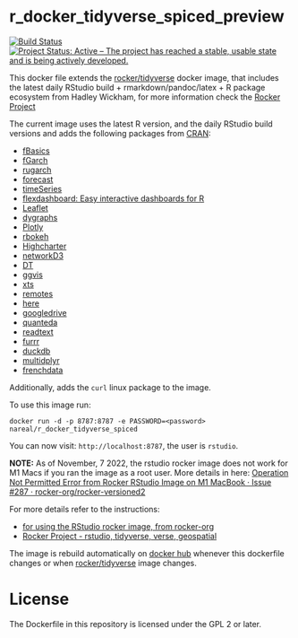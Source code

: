 # r_docker_tidyverse_spiced_preview

[![Build Status](https://travis-ci.org/nareal/r_docker_tidyverse_spiced_preview.svg?branch=master)](https://travis-ci.org/nareal/hr_docker_tidyverse_spiced_preview) [![Project Status: Active – The project has reached a stable, usable state and is being actively developed.](https://www.repostatus.org/badges/latest/active.svg)](https://www.repostatus.org/#active)

This docker file extends the [rocker/tidyverse](https://hub.docker.com/r/rocker/tidyverse/) docker image, that includes the latest daily RStudio build + rmarkdown/pandoc/latex + R package ecosystem from Hadley Wickham, for more information check the [Rocker Project](https://rocker-project.org/images/versioned/rstudio.html)

The current image uses the latest R version, and the daily RStudio build versions and adds the following packages from [CRAN](https://cran.r-project.org/):

- [fBasics](https://cran.r-project.org/web/packages/fBasics/index.html)
- [fGarch](https://cran.r-project.org/web/packages/fGarch/index.html)
- [rugarch](https://cran.r-project.org/web/packages/rugarch/index.html)
- [forecast](https://cran.r-project.org/web/packages/forecast/index.html)
- [timeSeries](https://cran.r-project.org/web/packages/timeSeries/index.html)
- [flexdashboard: Easy interactive dashboards for R](http://rmarkdown.rstudio.com/flexdashboard/)
- [Leaflet](http://rstudio.github.io/leaflet/)
- [dygraphs](http://rstudio.github.io/dygraphs/)
- [Plotly](https://plot.ly/r/getting-started/)
- [rbokeh](http://hafen.github.io/rbokeh/)
- [Highcharter](http://jkunst.com/highcharter/)
- [networkD3](http://christophergandrud.github.io/networkD3/)
- [DT](http://rstudio.github.io/DT/)
- [ggvis](http://ggvis.rstudio.com/)
- [xts](https://cran.r-project.org/web/packages/xts/index.html)
- [remotes](https://cran.r-project.org/web/packages/remotes/index.html)
- [here](https://github.com/r-lib/here)
- [googledrive](https://cran.r-project.org/web/packages/googledrive/index.html)
- [quanteda](https://cran.r-project.org/web/packages/quanteda/index.html)
- [readtext](https://cran.r-project.org/web/packages/readtext/index.html)
- [furrr](https://cran.r-project.org/web/packages/furrr/index.html)
- [duckdb](https://cran.r-project.org/web/packages/duckdb/index.html)
- [multidplyr](https://cran.r-project.org/web/packages/multidplyr/index.html)
- [frenchdata](https://cran.r-project.org/web/packages/frenchdata/index.html)

Additionally, adds the `curl` linux package to the image.

To use this image run:

```
docker run -d -p 8787:8787 -e PASSWORD=<password> nareal/r_docker_tidyverse_spiced
```

You can now visit: `http://localhost:8787`, the user is `rstudio`. 

**NOTE:** As of November, 7 2022, the rstudio rocker image does not work for M1 Macs if you ran the image as a root user. More details in here: [Operation Not Permitted Error from Rocker RStudio Image on M1 MacBook · Issue #287 · rocker-org/rocker-versioned2](https://github.com/rocker-org/rocker-versioned2/issues/287)

For more details refer to the instructions:  
- [for using the RStudio rocker image, from rocker-org](https://github.com/rocker-org/rocker/wiki/Using-the-RStudio-image)  
- [Rocker Project - rstudio, tidyverse, verse, geospatial](https://rocker-project.org/images/versioned/rstudio.html)  

The image is rebuild automatically on [docker hub](https://hub.docker.com/r/nareal/r_docker_tidyverse_spiced_preview/) whenever this dockerfile changes or when [rocker/tidyverse](https://hub.docker.com/r/rocker/tidyverse/) image changes.

# License

The Dockerfile in this repository is licensed under the GPL 2 or later.

